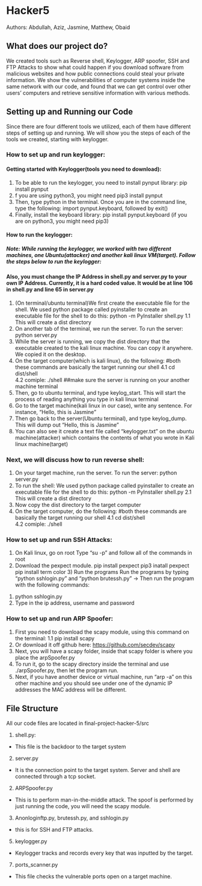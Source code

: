 # Hacker5
Authors: Abdullah, Aziz, Jasmine, Matthew, Obaid

## What does our project do?
  We created tools such as Reverse shell, Keylogger, ARP spoofer, SSH and FTP Attacks to show what could happen if you download software from malicious websites and how public connections could steal your private information. We show the vulnerabilities of computer systems inside the same network with our code, and found that we can get control over other users’ computers and retrieve sensitive information with various methods.

## Setting up and Running our Code
  Since there are four different tools we utilized, each of them have different steps of setting up and running. We will show you the steps of each of the tools we created, starting with keylogger.
  
### How to set up and run keylogger:
  #### Getting started with Keylogger(tools you need to download):
  1. To be able to run the keylogger, you need to install pynput library: pip install pynput
  2. f you are using python3, you might need pip3 install pynput
  3. Then, type python in the terminal. Once you are in the command line, type the following: import pynput.keyboard, followed by exit()
  4. Finally, install the keyboard library: pip install pynput.keyboard (if you are on python3, you might need pip3)
    
   #### How to run the keylogger:
   ##### Note: While running the keylogger, we worked with two different machines, one Ubuntu(attacker) and another kali linux      VM(target). Follow the steps below to run the keylogger:
   #### Also, you must change the IP Address in shell.py and server.py  to your own IP Address. Currently, it is a hard coded value. It would be at line 106 in shell.py and line 65 in server.py

1. (On terminal/ubuntu terminal)We first create the executable file for the shell. We used python package called pyinstaller to create an executable file for the shell to do this: python -m PyInstaller shell.py
 1.1 This will create a dist directory 
2. On another tab of the terminal, we run the server. To run the server: python server.py
3. While the server is running, we copy the dist directory that the executable created to the kali linux machine. You can copy it anywhere. We copied it on the desktop.
4. On the target computer(which is kali linux), do the following: #both these commands are basically the target running our shell
4.1 cd dist/shell                     
4.2 comiple: ./shell     ##make sure the server is running on your another machine terminal
5. Then, go to ubuntu terminal, and type keylog_start. This will start the process of reading anything you type in kali linux terminal
6. Go to the target machine(kali linux in our case), write any sentence. For instance, “Hello, this is Jasmine”
7. Then go back to the server(Ubuntu terminal), and type keylog_dump. This will dump out “Hello, this is Jasmine”
8. You can also see it create a text file called “keylogger.txt” on the ubuntu machine(attacker) which contains the contents of what you wrote in Kali linux machine(target)

### Next, we will discuss how to run reverse shell:
1. On your target machine, run the server. To run the server: python server.py
2. To run the shell: We used python package called pyinstaller to create an executable file for the shell to do this: python -m PyInstaller shell.py
 2.1 This will create a dist directory 
3. Now copy the dist directory to the target computer
4. On the target computer, do the following: #both these commands are basically the target running our shell
4.1 cd dist/shell                     
4.2 comiple: ./shell  


### How to set up and run SSH Attacks:
1) On Kali linux, go on root 
Type “su -p” and follow all of the commands in root
 2) Download the pexpect module.
pip install pexpect
pip3 inatall pexpect
pip install term color
	3) Run the programs 
Run the programs by typing “python sshlogin.py” and “python brutessh.py”
-> Then run the program with the following commands:
1. python sshlogin.py 
2. Type in the ip address, username and password


### How to set up and run ARP Spoofer:
1. First you need to download the scapy module, using this command on the terminal: 
    1.1 pip install scapy
2. Or download it off github here: https://github.com/secdev/scapy
3. Next, you will have a scapy folder, inside that scapy folder is where you place the arpSpoofer.py
4. To run it, go to the scapy directory inside the terminal and use ./arpSpoofer.py, then let the program run. 
5. Next, if you have another device or virtual machine, run “arp -a” on this other machine and you should see under one of the dynamic IP addresses the MAC address will be different.

## File Structure
All our code files are located in final-project-hacker-5/src
1. shell.py:
- This file is the backdoor to the target system
2. server.py
- It is the connection point to the target system. Server and shell are connected through a tcp socket. 
2. ARPSpoofer.py
- This is to perform man-in-the-middle attack. The spoof is performed by just running the code, you will need the scapy module.
3. Anonloginftp.py, brutessh.py, and sshlogin.py
- this is for SSH and FTP attacks. 
5. keylogger.py
- Keylogger tracks and records every key that was inputted by the target. 
7. ports_scanner.py
- This file checks the vulnerable ports open on a target machine.
